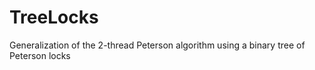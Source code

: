 # TreeLocks
Generalization of the 2-thread Peterson algorithm using a binary tree of Peterson locks
